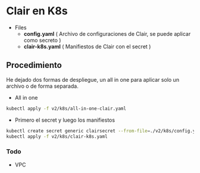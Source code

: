 # Clair en K8s

- Files
    - **config.yaml** ( Archivo de configuraciones de Clair, se puede aplicar como secreto )
    - **clair-k8s.yaml** ( Manifiestos de Clair con el secret )

## Procedimiento
He dejado dos formas de despliegue, un all in one para aplicar solo un archivo o de forma separada. 

- All in one
```bash
kubectl apply -f v2/k8s/all-in-one-clair.yaml
```

- Primero el secret y luego los manifiestos
```bash
kubectl create secret generic clairsecret --from-file=./v2/k8s/config.yaml
kubectl apply -f v2/k8s/clair-k8s.yaml
```

### Todo
- VPC
